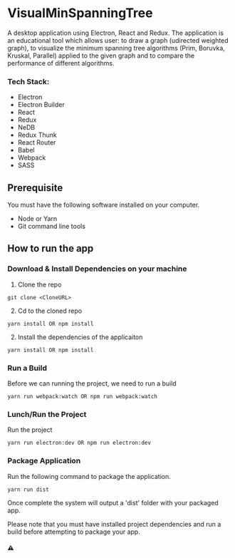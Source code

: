 # VisualMinSpanningTree

A desktop application using Electron, React and Redux. 
The application is an educational tool which allows user: to draw a graph (udirected weighted graph), to visualize the minimum spanning tree algorithms (Prim, Boruvka, Kruskal, Parallel) applied to the given graph and to compare the performance of different algorithms.

### Tech Stack:

* Electron
* Electron Builder
* React 
* Redux
* NeDB
* Redux Thunk
* React Router
* Babel
* Webpack
* SASS

## Prerequisite
You must have the following software installed on your computer.

* Node or Yarn 
* Git command line tools

## How to run the app
### Download & Install Dependencies on your machine 
1) Clone the repo
```
git clone <CloneURL>
```

2)	Cd to the cloned repo

```
yarn install OR npm install
```


2)	Install the dependencies of the applicaiton

```
yarn install OR npm install
```


### Run a Build

Before we can running the project, we need to run a build

```
yarn run webpack:watch OR npm run webpack:watch
```

### Lunch/Run the Project

Run the project

```
yarn run electron:dev OR npm run electron:dev 
```



### Package Application
Run the following command to package the application.

```
yarn run dist
```

Once complete the system will output a 'dist' folder with your packaged app.

Please note that you must have installed project dependencies and run a build before attempting to package your app.

#### :warning: 

